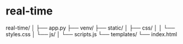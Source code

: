 # real-time
 
real-time/
│
├── app.py
├── venv/
├── static/
│   ├── css/
│   │   └── styles.css
│   └── js/
│       └── scripts.js
└── templates/
    └── index.html
